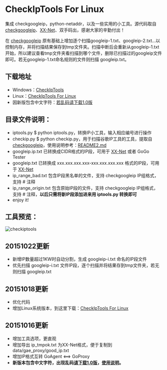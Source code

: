 CheckIpTools For Linux
======================

集成 checkgoogleip，python-netaddr，以及一些实用的小工具。源代码取自 [checkgoogleip](https://github.com/moonshawdo/checkgoogleip)、[XX-Net](https://github.com/XX-net/XX-Net)、双手码出，感谢大家的辛勤付出！

在 [checkgoogleip](https://github.com/moonshawdo/checkgoogleip) 原有基础上增加逐个扫描googleip-1.txt、googleip-2.txt...以控制内存，并将扫描结果保存到tmp文件夹。扫描中断后会重新从googleip-1.txt开始，所以建议查看tmp文件夹看扫描到哪个文件，删除已扫描过的googleip文件即可。若无googleip-1.txt命名规则的文件则扫描 googleip.txt。


## 下载地址
* Windows：[CheckIpTools](https://github.com/xyuanmu/checkiptools/archive/master.zip)
* Linux：[CheckIpTools For Linux](https://github.com/xyuanmu/checkiptools/archive/Linux.zip)
* 因新版包含中文字符：[若乱码请下载1.0版](https://codeload.github.com/xyuanmu/checkiptools/zip/1.0)


## 目录文件说明：
 * iptools.py           $ python iptools.py，转换IP小工具，输入相应编号进行操作
 * checkip.py           $ python checkip.py，用于扫描谷歌IP工具的工具，提取自[checkgoogleip](https://github.com/moonshawdo/checkgoogleip)，使用说明参考：[README2.md](https://github.com/xyuanmu/checkiptools/blob/master/README2.md)
 * googleip.ip.txt      已转换成CIDR格式的IP段，可用于 [XX-Net](https://github.com/XX-net/XX-Net) 或者 GoGo Tester
 * googleip.txt         已转换成 xxx.xxx.xxx.xxx-xxx.xxx.xxx.xxx 格式的IP段，可用于 [XX-Net](https://github.com/XX-net/XX-Net)
 * ip_range_bad.txt     包含IP段黑名单的文件，支持 checkgoogleip IP组格式，支持 # 注释
 * ip_range_origin.txt  包含原始IP段的文件，支持 checkgoogleip IP组格式，支持 # 注释，**以后只需将新IP段添加进来用 iptools.py 转换即可**
 * enjoy it!

## 工具预览：
![checkiptools](https://cloud.githubusercontent.com/assets/12442896/10656831/d07fb4c2-78b5-11e5-9b21-6d486a858c20.png)

## 20151022更新
* 新增IP数量超过1KW时自动分割，生成 googleip-i.txt 命名的IP段文件
* 优先扫描 googleip-i.txt 文件IP段，逐个扫描并将结果存到tmp文件夹，若无则扫描 googleip.txt

## 20151018更新
* 优化代码
* 增加Linux系统版本，到这里下载：[CheckIpTools For Linux](https://github.com/xyuanmu/checkiptools/tree/Linux)

## 20151016更新
* 增加工具选项，更直观
* 增加导出 ip_tmpok.txt 为XX-Net格式，便于复制到 data/gae_proxy/good_ip.txt
* 增加IP格式互转 GoAgent <==> GoProxy
* **新版本包含中文字符，出现乱码[请下载1.0版](https://codeload.github.com/xyuanmu/checkiptools/zip/1.0)，[使用说明](https://github.com/xyuanmu/checkiptools/blob/1.0/README.md)。**